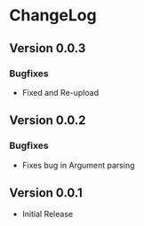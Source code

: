 # ChangeLog

## Version 0.0.3
### Bugfixes
- Fixed and Re-upload

## Version 0.0.2
### Bugfixes
- Fixes bug in Argument parsing

## Version 0.0.1
- Initial Release